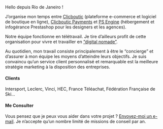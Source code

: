 Hello depuis Rio de Janeiro ! 

J’organise mon temps entre [Clicboutic](http://clicboutic.com/) (plateforme e-commerce et logiciel de boutique en ligne), [Clicboutic Payments](https://www.clicboutic-payments.com/) et [PS Engine](http://clicboutic.com/psengine/) (hébergement et infogérance Prestashop pour les designers et les agences).

Notre équipe fonctionne en télétravail. Je tire d’ailleurs profit de cette organisation pour vivre et travailler en [“digital nomade”](https://www.instagram.com/tnpb27/).

Au quotidien, mon travail consiste principalement à être le “concierge” et d’assurer à mon équipe les moyens d’atteindre leurs objectifs. Je suis convaincu qu’un service client personnalisé et remarquable est la meilleure stratégie marketing à la disposition des entreprises.

#### Clients
Intersport, Leclerc, Vinci, HEC, France Téléachat, Fédération Française de Ski...

#### Me Consulter
Vous pensez que je peux vous aider dans votre projet ? [Envoyez-moi un e-mail](tarik.peudon@clicboutic.com). Je n’accepte qu’un nombre limité de missions de conseil par an.
